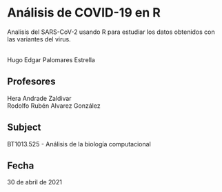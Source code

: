 # Análisis de COVID-19 en R
Analisis del SARS-CoV-2 usando R para estudiar los datos obtenidos con las variantes del virus.

<br/> Hugo Edgar Palomares Estrella

## Profesores
Hera Andrade Zaldivar
<br/> Rodolfo Rubén Alvarez González

## Subject
BT1013.525 - Análisis de la biología computacional

## Fecha
30 de abril de 2021
